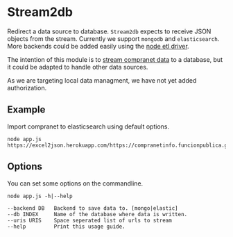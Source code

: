 # Stream2db

Redirect a data source to database. `Stream2db` expects to receive JSON objects
from the stream. Currently we support `mongodb` and `elasticsearch`. More
backends could be added easily using the [node etl driver](https://github.com/ZJONSSON/node-etl).

The intention of this module is to [stream compranet data](http://gitlab.rindecuentas.org/equipo-qqw/ellison) to a database, but it
could be adapted to handle other data sources.

As we are targeting local data managment, we have not yet added authorization.

## Example
Import compranet to elasticsearch using default options.

    node app.js https://excel2json.herokuapp.com/https://compranetinfo.funcionpublica.gob.mx/descargas/cnet/Contratos2013.zip

## Options

You can set some options on the commandline.

    node app.js -h|--help

    --backend DB   Backend to save data to. [mongo|elastic]
    --db INDEX     Name of the database where data is written.
    --uris URIS    Space seperated list of urls to stream
    --help         Print this usage guide.
